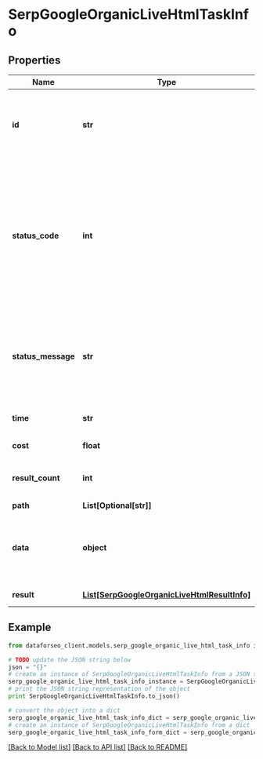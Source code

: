 # SerpGoogleOrganicLiveHtmlTaskInfo


## Properties

Name | Type | Description | Notes
------------ | ------------- | ------------- | -------------
**id** | **str** | task identifier unique task identifier in our system in the UUID format | [optional] 
**status_code** | **int** | status code of the task generated by DataForSEO, can be within the following range: 10000-60000 you can find the full list of the response codes here | [optional] 
**status_message** | **str** | informational message of the task you can find the full list of general informational messages here | [optional] 
**time** | **str** | execution time, seconds | [optional] 
**cost** | **float** | total tasks cost, USD | [optional] 
**result_count** | **int** | number of elements in the result array | [optional] 
**path** | **List[Optional[str]]** | URL path | [optional] 
**data** | **object** | contains the same parameters that you specified in the POST request | [optional] 
**result** | [**List[SerpGoogleOrganicLiveHtmlResultInfo]**](SerpGoogleOrganicLiveHtmlResultInfo.md) | array of results | [optional] 

## Example

```python
from dataforseo_client.models.serp_google_organic_live_html_task_info import SerpGoogleOrganicLiveHtmlTaskInfo

# TODO update the JSON string below
json = "{}"
# create an instance of SerpGoogleOrganicLiveHtmlTaskInfo from a JSON string
serp_google_organic_live_html_task_info_instance = SerpGoogleOrganicLiveHtmlTaskInfo.from_json(json)
# print the JSON string representation of the object
print SerpGoogleOrganicLiveHtmlTaskInfo.to_json()

# convert the object into a dict
serp_google_organic_live_html_task_info_dict = serp_google_organic_live_html_task_info_instance.to_dict()
# create an instance of SerpGoogleOrganicLiveHtmlTaskInfo from a dict
serp_google_organic_live_html_task_info_form_dict = serp_google_organic_live_html_task_info.from_dict(serp_google_organic_live_html_task_info_dict)
```
[[Back to Model list]](../README.md#documentation-for-models) [[Back to API list]](../README.md#documentation-for-api-endpoints) [[Back to README]](../README.md)


